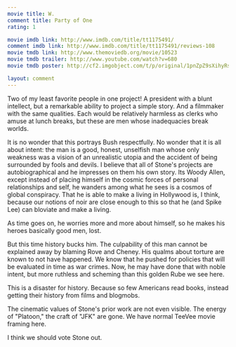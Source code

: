 ```yaml
---
movie title: W.
comment title: Party of One
rating: 1

movie imdb link: http://www.imdb.com/title/tt1175491/
comment imdb link: http://www.imdb.com/title/tt1175491/reviews-108
movie tmdb link: http://www.themoviedb.org/movie/10523
movie tmdb trailer: http://www.youtube.com/watch?v=680
movie tmdb poster: http://cf2.imgobject.com/t/p/original/1pnZpZ9sXihyRsXDJHibe7KAAP9.jpg

layout: comment
---
```


Two of my least favorite people in one project! A president with a blunt intellect, but a remarkable ability to project a simple story. And a filmmaker with the same qualities. Each would be relatively harmless as clerks who amuse at lunch breaks, but these are men whose inadequacies break worlds.

It is no wonder that this portrays Bush respectfully. No wonder that it is all about intent: the man is a good, honest, unselfish man whose only weakness was a vision of an unrealistic utopia and the accident of being surrounded by fools and devils. I believe that all of Stone's projects are autobiographical and he impresses on them his own story. Its Woody Allen, except instead of placing himself in the cosmic forces of personal relationships and self, he wanders among what he sees is a cosmos of global conspiracy. That he is able to make a living in Hollywood is, I think, because our notions of noir are close enough to this so that he (and Spike Lee) can bloviate and make a living.

As time goes on, he worries more and more about himself, so he makes his heroes basically good men, lost. 

But this time history bucks him. The culpability of this man cannot be explained away by blaming Rove and Cheney. His qualms about torture are known to not have happened. We know that he pushed for policies that will be evaluated in time as war crimes. Now, he may have done that with noble intent, but more ruthless and scheming than this golden Rube we see here.

This is a disaster for history. Because so few Americans read books, instead getting their history from films and blogmobs. 

The cinematic values of Stone's prior work are not even visible. The energy of "Platoon," the craft of "JFK" are gone. We have normal TeeVee movie framing here.

I think we should vote Stone out.